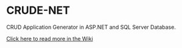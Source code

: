 # CRUDE-NET
CRUD Application Generator in ASP.NET and SQL Server Database.

[Click here to read more in the Wiki](https://github.com/EitanBlumin/CRUDE-NET/wiki)
